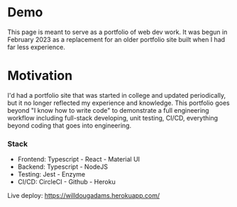 # Demo
This page is meant to serve as a portfolio of web dev work.  It was begun in February 2023 as a replacement for an older portfolio site built when I had far less experience.

# Motivation
I'd had a portfolio site that was started in college and updated periodically, but it no longer reflected my experience and knowledge.  This portfolio goes beyond "I know how to write code" to demonstrate a full engineering workflow including full-stack developing, unit testing, CI/CD, everything beyond coding that goes into engineering.

### Stack
 - Frontend: Typescript - React - Material UI
 - Backend: Typescript - NodeJS
 - Testing: Jest - Enzyme
 - CI/CD: CircleCI - Github - Heroku

Live deploy: https://willdougadams.herokuapp.com/
